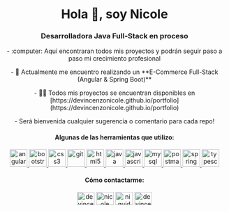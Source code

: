 <h1 align="center">Hola 👋, soy Nicole</h1>
<h3 align="center">Desarrolladora Java Full-Stack en proceso</h3>

<p align="center">
- :computer: Aquí encontraran todos mis proyectos y podrán seguir paso a paso mi crecimiento profesional
</p>

<p align="center">
- 🔭 Actualmente me encuentro realizando un **E-Commerce Full-Stack (Angular & Spring Boot)**
</p>

<p align="center">
- 👨‍💻 Todos mis proyectos se encuentran disponibles en [https://devincenzonicole.github.io/portfolio](https://devincenzonicole.github.io/portfolio)
</p>

<p align="center">
- Será bienvenida cualquier sugerencia o comentario para cada repo!
</p>

<h4 align="center">Algunas de las herramientas que utilizo:</h4>
<p align="center"> <a href="https://angular.io" target="_blank"> <img src="https://devicons.github.io/devicon/devicon.git/icons/angularjs/angularjs-original.svg" alt="angularjs" width="40" height="40"/> </a> <a href="https://getbootstrap.com" target="_blank"> <img src="https://devicons.github.io/devicon/devicon.git/icons/bootstrap/bootstrap-plain.svg" alt="bootstrap" width="40" height="40"/> </a> <a href="https://www.w3schools.com/css/" target="_blank"> <img src="https://devicons.github.io/devicon/devicon.git/icons/css3/css3-original-wordmark.svg" alt="css3" width="40" height="40"/> </a> <a href="https://git-scm.com/" target="_blank"> <img src="https://www.vectorlogo.zone/logos/git-scm/git-scm-icon.svg" alt="git" width="40" height="40"/> </a> <a href="https://www.w3.org/html/" target="_blank"> <img src="https://devicons.github.io/devicon/devicon.git/icons/html5/html5-original-wordmark.svg" alt="html5" width="40" height="40"/> </a> <a href="https://www.java.com" target="_blank"> <img src="https://devicons.github.io/devicon/devicon.git/icons/java/java-original-wordmark.svg" alt="java" width="40" height="40"/> </a> <a href="https://developer.mozilla.org/en-US/docs/Web/JavaScript" target="_blank"> <img src="https://devicons.github.io/devicon/devicon.git/icons/javascript/javascript-original.svg" alt="javascript" width="40" height="40"/> </a> <a href="https://www.mysql.com/" target="_blank"> <img src="https://devicons.github.io/devicon/devicon.git/icons/mysql/mysql-original-wordmark.svg" alt="mysql" width="40" height="40"/> </a> <a href="https://postman.com" target="_blank"> <img src="https://www.vectorlogo.zone/logos/getpostman/getpostman-icon.svg" alt="postman" width="40" height="40"/> </a> <a href="https://spring.io/" target="_blank"> <img src="https://www.vectorlogo.zone/logos/springio/springio-icon.svg" alt="spring" width="40" height="40"/> </a> <a href="https://www.typescriptlang.org/" target="_blank"> <img src="https://devicons.github.io/devicon/devicon.git/icons/typescript/typescript-original.svg" alt="typescript" width="40" height="40"/> </a> </p>

<h4 align="center">Cómo contactarme:</h4>
<p align="center">
<a href="https://linkedin.com/in/devincenzonicole" target="blank"><img align="center" src="https://cdn.jsdelivr.net/npm/simple-icons@3.0.1/icons/linkedin.svg" alt="devincenzonicole" height="30" width="40" /></a>
<a href="https://fb.com/niquidevincenzo" target="blank"><img align="center" src="https://cdn.jsdelivr.net/npm/simple-icons@3.0.1/icons/facebook.svg" alt="nicole de vincenzo" height="30" width="40" /></a>
<a href="https://instagram.com/niquidevincenzo" target="blank"><img align="center" src="https://cdn.jsdelivr.net/npm/simple-icons@3.0.1/icons/instagram.svg" alt="niquidevincenzo" height="30" width="40" /></a>
<a href="https://www.hackerrank.com/devincenzonicole" target="blank"><img align="center" src="https://cdn.jsdelivr.net/npm/simple-icons@3.0.1/icons/hackerrank.svg" alt="devincenzonicole" height="30" width="40" /></a>
</p>